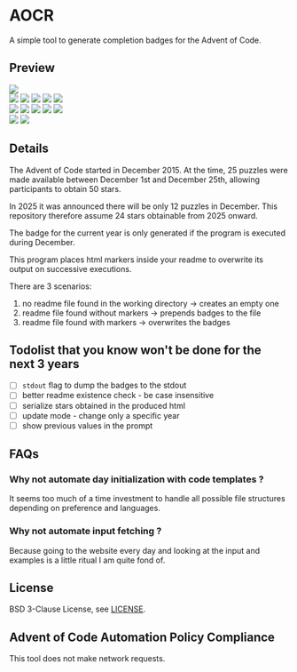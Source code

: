 # AOCR

A simple tool to generate completion badges for the Advent of Code.

## Preview

<!-- AOCR_BADGES_START -->
<img src="https://img.shields.io/badge/total_stars%20⭐-101%2F548-fcd34d?style=for-the-badge">
<br>
<img src="https://img.shields.io/badge/2015%20⭐-02%2F50-e5e5e5">
<img src="https://img.shields.io/badge/2016%20⭐-50%2F50-fcd34d">
<img src="https://img.shields.io/badge/2017%20⭐-02%2F50-e5e5e5">
<img src="https://img.shields.io/badge/2018%20⭐-00%2F50-a8a29e">
<img src="https://img.shields.io/badge/2019%20⭐-00%2F50-a8a29e">
<br>
<img src="https://img.shields.io/badge/2020%20⭐-00%2F50-a8a29e">
<img src="https://img.shields.io/badge/2021%20⭐-00%2F50-a8a29e">
<img src="https://img.shields.io/badge/2022%20⭐-00%2F50-a8a29e">
<img src="https://img.shields.io/badge/2023%20⭐-00%2F50-a8a29e">
<img src="https://img.shields.io/badge/2024%20⭐-00%2F50-a8a29e">
<br>
<img src="https://img.shields.io/badge/2025%20⭐-24%2F24-fcd34d">
<img src="https://img.shields.io/badge/2026%20⭐-23%2F24-e5e5e5">
<!-- AOCR_BADGES_END -->

## Details

The Advent of Code started in December 2015. At the time,
25 puzzles were made available between December 1st and December 25th,
allowing participants to obtain 50 stars.

In 2025 it was announced there will be only 12 puzzles in December.
This repository therefore assume 24 stars obtainable from 2025 onward.

The badge for the current year is only generated if the program
is executed during December.

This program places html markers inside your readme to overwrite
its output on successive executions.

There are 3 scenarios:

1. no readme file found in the working directory -> creates an empty one
2. readme file found without markers -> prepends badges to the file
3. readme file found with markers -> overwrites the badges

## Todolist that you know won't be done for the next 3 years

- [ ] `stdout` flag to dump the badges to the stdout
- [ ] better readme existence check - be case insensitive
- [ ] serialize stars obtained in the produced html
- [ ] update mode - change only a specific year
- [ ] show previous values in the prompt

## FAQs

### Why not automate day initialization with code templates ?

It seems too much of a time investment to handle all possible
file structures depending on preference and languages.

### Why not automate input fetching ?

Because going to the website every day and looking at the input
and examples is a little ritual I am quite fond of.

## License

BSD 3-Clause License, see [LICENSE](./LICENSE).

## Advent of Code Automation Policy Compliance

This tool does not make network requests.
